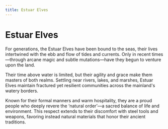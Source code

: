 ```yaml
---
title: Estuar Elves
---
```


# Estuar Elves

For generations, the Estuar Elves have been bound to the seas, their lives intertwined with the ebb and flow of tides and currents. Only in recent times—through arcane magic and subtle mutations—have they begun to venture upon the land.

Their time above water is limited, but their agility and grace make them masters of both realms. Settling near rivers, lakes, and marshes, Estuar Elves maintain fractured yet resilient communities across the mainland's watery borders.

Known for their formal manners and warm hospitality, they are a proud people who deeply revere the ‘natural order’—a sacred balance of life and environment. This respect extends to their discomfort with steel tools and weapons, favoring instead natural materials that honor their ancient traditions.